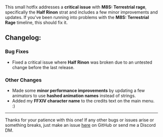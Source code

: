 This small hotfix addresses a **critical issue** with **M8S: Terrestrial rage**, specifically the **Half Rinon** strat and includes a few minor improvements and updates. If you've been running into problems with the **M8S: Terrestrial Rage** timeline, this should fix it.

## Changelog:

### Bug Fixes

-   Fixed a critical issue where **Half Rinon** was broken due to an untested change before the last release.

### Other Changes

-   Made some **minor performance improvements** by updating a few animators to use **hashed animation names** instead of strings.
-   Added my **FFXIV character name** to the credits text on the main menu. :)

---

Thanks for your patience with this one! If any other bugs or issues arise or something breaks, just make an issue [here](https://github.com/susy-bakaa/ffxiv-raid-sim/issues) on GitHub or send me a Discord DM.